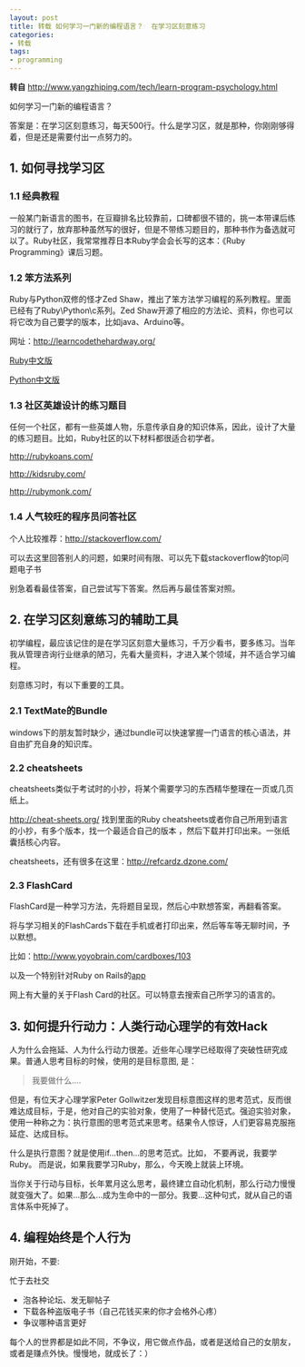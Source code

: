 ```yaml
---
layout: post
title: 转载 如何学习一门新的编程语言？  在学习区刻意练习
categories:
- 转载
tags:
- programming
---
```



**转自** <http://www.yangzhiping.com/tech/learn-program-psychology.html>

如何学习一门新的编程语言？

答案是：在学习区刻意练习，每天500行。什么是学习区，就是那种，你刚刚够得着，但是还是需要付出一点努力的。 

## 1. 如何寻找学习区
### 1.1 经典教程
一般某门新语言的图书，在豆瓣排名比较靠前，口碑都很不错的，挑一本带课后练习的就行了，放弃那种虽然写的很好，但是不带练习题目的，那种书作为备选就可以了。Ruby社区，我常常推荐日本Ruby学会会长写的这本：《Ruby Programming》课后习题。

### 1.2 笨方法系列
Ruby与Python双修的怪才Zed Shaw，推出了笨方法学习编程的系列教程。里面已经有了Ruby\Python\c系列。Zed Shaw开源了相应的方法论、资料，你也可以将它改为自己要学的版本，比如java、Arduino等。

网址：http://learncodethehardway.org/

[Ruby中文版](http://lrthw.github.com/)

[Python中文版](http://readthedocs.org/docs/learn-python-the-hard-way-zh_cn-translation/en/latest/index.html)

### 1.3 社区英雄设计的练习题目
任何一个社区，都有一些英雄人物，乐意传承自身的知识体系，因此，设计了大量的练习题目。比如，Ruby社区的以下材料都很适合初学者。

http://rubykoans.com/

http://kidsruby.com/

http://rubymonk.com/

### 1.4 人气较旺的程序员问答社区
个人比较推荐：http://stackoverflow.com/

可以去这里回答别人的问题，如果时间有限、可以先下载stackoverflow的top问题电子书

别急着看最佳答案，自己尝试写下答案。然后再与最佳答案对照。

## 2. 在学习区刻意练习的辅助工具
初学编程，最应该记住的是在学习区刻意大量练习，千万少看书，要多练习。当年我从管理咨询行业继承的陋习，先看大量资料，才进入某个领域，并不适合学习编程。

刻意练习时，有以下重要的工具。

### 2.1 TextMate的Bundle
windows下的朋友暂时缺少，通过bundle可以快速掌握一门语言的核心语法，并自由扩充自身的知识库。

### 2.2 cheatsheets
cheatsheets类似于考试时的小抄，将某个需要学习的东西精华整理在一页或几页纸上。

http://cheat-sheets.org/ 找到里面的Ruby cheatsheets或者你自己所用到语言的小抄，有多个版本，找一个最适合自己的版本 ，然后下载并打印出来。一张纸囊括核心内容。

cheatsheets，还有很多在这里：http://refcardz.dzone.com/

### 2.3 FlashCard
FlashCard是一种学习方法，先将题目呈现，然后心中默想答案，再翻看答案。

将与学习相关的FlashCards下载在手机或者打印出来，然后等车等无聊时间，予以默想。

比如：http://www.yoyobrain.com/cardboxes/103

以及一个特别针对Ruby on Rails的[app](http://itunes.apple.com/app/ruby-on-rails-commands-flashcards/id440877359?mt=8)

网上有大量的关于Flash Card的社区。可以特意去搜索自己所学习的语言的。


## 3. 如何提升行动力：人类行动心理学的有效Hack
人为什么会拖延、人为什么行动力很差。近些年心理学已经取得了突破性研究成果。普通人思考目标的时候，使用的是目标意图, 是：

> 我要做什么....

但是，有位天才心理学家Peter Gollwitzer发现目标意图这样的思考范式，反而很难达成目标，于是，他对自己的实验对象，使用了一种替代范式。强迫实验对象，使用一种称之为：执行意图的思考范式来思考。结果令人惊讶，人们更容易克服拖延症、达成目标。

什么是执行意图？就是使用if...then...的思考范式。比如， 不要再说，我要学Ruby。 而是说，如果我要学习Ruby，那么，今天晚上就装上环境。

当你关于行动与目标，长年累月这么思考，最终建立自动化机制，那么行动力慢慢就变强大了。如果...那么...成为生命中的一部分。我要...这种句式，就从自己的语言体系中死掉了。

## 4. 编程始终是个人行为
刚开始，不要:

忙于去社交
 - 泡各种论坛、发无聊帖子
 - 下载各种盗版电子书（自己花钱买来的你才会格外心疼）
 - 争议哪种语言更好

每个人的世界都是如此不同，不争议，用它做点作品，或者是送给自己的女朋友，或者是赚点外快。慢慢地，就成长了：）


